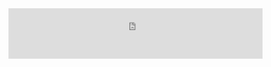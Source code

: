  <iframe src="https://anshulkumarportfolio.netlify.app/" frameborder="0" width="100%" height="100vh"></iframe>
